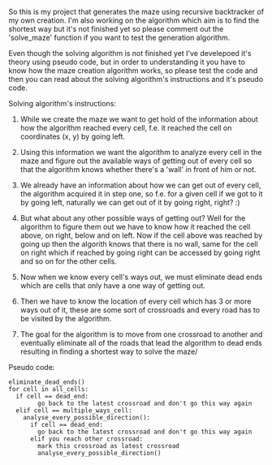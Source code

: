 So this is my project that generates the maze using recursive backtracker of my own creation. I'm also working on the algorithm which aim is to find the shortest way but it's not finished yet so please comment out the 'solve_maze' function if you want to test the generation algorithm.

Even though the solving algorithm is not finished yet I've develepoed it's theory using pseudo code, but in order to understanding it you have to know how the maze creation algorithm works, so please test the code and then you can read about the solving algorithm's instructions and it's pseudo code.


Solving algorithm's instructions:

1. While we create the maze we want to get hold of the information about how the algorithm reached every cell, f.e. it reached the cell on coordinates (x, y) by going left.

2. Using this information we want the algorithm to analyze every cell in the maze and figure out the available ways of getting out of every cell so that the algorithm knows whether there's a 'wall' in front of him or not.

3. We already have an information about how we can get out of every cell, the algorithm acquired it in step one, so f.e. for a given cell if we got to it by going left, naturally we can get out of it by going right, right? :)

4. But what about any other possible ways of getting out? Well for the algorithm to figure them out we have to know how it reached the cell above, on right, below and on left. Now if the cell above was reached by going up then the algorith knows that there is no wall, same for the cell on right which if reached by going right can be accessed by going right and so on for the other cells.

5. Now when we know every cell's ways out, we must eliminate dead ends which are cells that only have a one way of getting out.

6. Then we have to know the location of every cell which has 3 or more ways out of it, these are some sort of crossroads and every road has to be visited by the algorithm.

7. The goal for the algorithm is to move from one crossroad to another and eventually eliminate all of the roads that lead the algorithm to dead ends resulting in finding a shortest way to solve the maze/

Pseudo code:

```
eliminate_dead_ends()
for cell in all_cells:
  if cell == dead_end:
        go back to the latest crossroad and don't go this way again
  elif cell == multiple_ways_cell:
    analyse_every_possible_direction():
      if cell == dead_end:
        go back to the latest crossroad and don't go this way again
      elif you reach other crossroad:
        mark this crossroad as latest crossroad
        analyse_every_possible_direction()
```   
